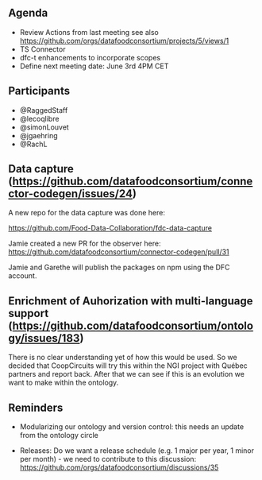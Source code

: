 ## Agenda

- Review Actions from last meeting see also https://github.com/orgs/datafoodconsortium/projects/5/views/1
- TS Connector
- dfc-t enhancements to incorporate scopes 
- Define next meeting date: June 3rd 4PM CET

## Participants

- @RaggedStaff
- @lecoqlibre
- @simonLouvet
- @jgaehring
- @RachL

## Data capture (https://github.com/datafoodconsortium/connector-codegen/issues/24)

A new repo for the data capture was done here:

https://github.com/Food-Data-Collaboration/fdc-data-capture

Jamie created a new PR for the observer here: https://github.com/datafoodconsortium/connector-codegen/pull/31

Jamie and Garethe will publish the packages on npm using the DFC account.

## Enrichment of Auhorization with multi-language support (https://github.com/datafoodconsortium/ontology/issues/183)

There is no clear understanding yet of how this would be used. So we decided that CoopCircuits will try this within the NGI project with Québec partners and report back. After that we can see if this is an evolution we want to make within the ontology.

## Reminders

- Modularizing our ontology and version control: this needs an update from the ontology circle

- Releases: Do we want a release schedule (e.g. 1 major per year, 1 minor per month) - we need to contribute to this discussion: https://github.com/orgs/datafoodconsortium/discussions/35
